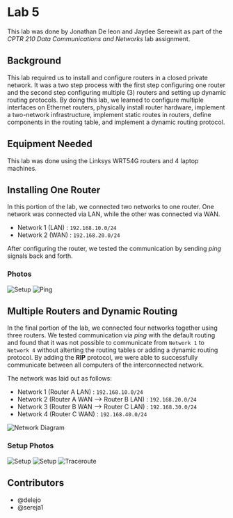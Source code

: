 # Lab 5

This lab was done by Jonathan De leon and Jaydee Sereewit as part of the *CPTR 210 Data Communications and Networks* lab assignment.

## Background

This lab required us to install and configure routers in a closed private network. It was a two step process with the first step configuring one router and the second step configuring multiple (3) routers and setting up dynamic routing protocols. By doing this lab, we learned to configure multiple interfaces on Ethernet routers, physically install router hardware, implement a two-network infrastructure, implement static routes in routers, define components in the routing table, and implement a dynamic routing protocol.

## Equipment Needed
This lab was done using the Linksys WRT54G routers and 4 laptop machines.

## Installing One Router
In this portion of the lab, we connected two networks to one router. One network was connected via LAN, while the other was connected via WAN.

* Network 1 (LAN) : `192.168.10.0/24`
* Network 2 (WAN) : `192.168.20.0/24`

After configuring the router, we tested the communication by sending *ping* signals back and forth. 

### Photos

![Setup](img/one_router.jpg)
![Ping](img/one_router_ping.jpg)

## Multiple Routers and Dynamic Routing

In the final portion of the lab, we connected four networks together using three routers. We tested communication via *ping* with the default routing and found that it was not possible to communicate from `Network 1` to `Network 4` without alterting the routing tables or adding a dynamic routing protocol. By adding the **RIP** protocol, we were able to successfully communicate between all computers of the interconnected network.

The network was laid out as follows:

* Network 1 (Router A LAN) : `192.168.10.0/24`
* Network 2 (Router A WAN --> Router B LAN) : `192.168.20.0/24`
* Network 3 (Router B WAN --> Router C LAN) : `192.168.30.0/24`
* Network 4 (Router C WAN) : `192.168.40.0/24`

![Network Diagram](img/network_diagram.jpg)

### Setup Photos

![Setup](img/setup1.jpg)
![Setup](img/setup2.jpg)
![Traceroute](img/traceroute.jpg)

## Contributors
* @delejo
* @sereja1